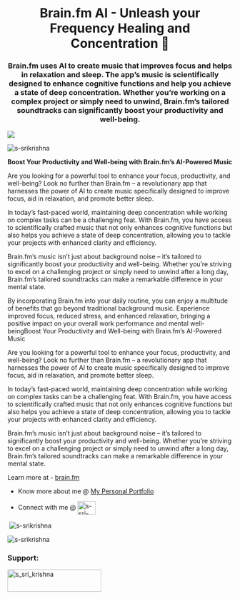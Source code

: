 <h1 align="center">Brain.fm AI - Unleash your Frequency Healing and Concentration 🧠</h1>
<h3 align="center">Brain.fm uses AI to create music that improves focus and helps in relaxation and sleep. The app’s music is scientifically designed to enhance cognitive functions and help you achieve a state of deep concentration. Whether you’re working on a complex project or simply need to unwind, Brain.fm’s tailored soundtracks can significantly boost your productivity and well-being.</h3>

<img src="https://media.licdn.com/dms/image/D5612AQH7b6s6iUtlSw/article-cover_image-shrink_423_752/0/1722993665680?e=1728518400&v=beta&t=Nf9v4MZnTtj2x9qIyPQzKEL0vhRig3jPE17Qmf2jE0Y">

<p align="left"> <img src="https://komarev.com/ghpvc/?username=s-srikrishna&label=Profile%20views&color=0e75b6&style=flat" alt="s-srikrishna" /> </p>

<p>

<b>Boost Your Productivity and Well-being with Brain.fm’s AI-Powered Music</b>

Are you looking for a powerful tool to enhance your focus, productivity, and well-being? Look no further than Brain.fm – a revolutionary app that harnesses the power of AI to create music specifically designed to improve focus, aid in relaxation, and promote better sleep. 

In today’s fast-paced world, maintaining deep concentration while working on complex tasks can be a challenging feat. With Brain.fm, you have access to scientifically crafted music that not only enhances cognitive functions but also helps you achieve a state of deep concentration, allowing you to tackle your projects with enhanced clarity and efficiency.

Brain.fm’s music isn’t just about background noise – it’s tailored to significantly boost your productivity and well-being. Whether you’re striving to excel on a challenging project or simply need to unwind after a long day, Brain.fm’s tailored soundtracks can make a remarkable difference in your mental state.

By incorporating Brain.fm into your daily routine, you can enjoy a multitude of benefits that go beyond traditional background music. Experience improved focus, reduced stress, and enhanced relaxation, bringing a positive impact on your overall work performance and mental well-beingBoost Your Productivity and Well-being with Brain.fm’s AI-Powered Music

Are you looking for a powerful tool to enhance your focus, productivity, and well-being? Look no further than Brain.fm – a revolutionary app that harnesses the power of AI to create music specifically designed to improve focus, aid in relaxation, and promote better sleep.

In today’s fast-paced world, maintaining deep concentration while working on complex tasks can be a challenging feat. With Brain.fm, you have access to scientifically crafted music that not only enhances cognitive functions but also helps you achieve a state of deep concentration, allowing you to tackle your projects with enhanced clarity and efficiency.

Brain.fm’s music isn’t just about background noise – it’s tailored to significantly boost your productivity and well-being. Whether you’re striving to excel on a challenging project or simply need to unwind after a long day, Brain.fm’s tailored soundtracks can make a remarkable difference in your mental state.

Learn more at - <a href="https://www.brain.fm/" target="_blamk">brain.fm</a>

</p>


- Know more about me @ [My Personal Portfolio](https://sri-krishna-portfolio.netlify.app)

- Connect with me @ <a href="https://linkedin.com/in/s-sri-krishna" target="blank"><img align="center" src="https://raw.githubusercontent.com/rahuldkjain/github-profile-readme-generator/master/src/images/icons/Social/linked-in-alt.svg" alt="s-sri-krishna" height="30" width="40" /></a>

<p>&nbsp;<img align="center" src="https://github-readme-stats.vercel.app/api?username=s-srikrishna&show_icons=true&locale=en" alt="s-srikrishna" /></p>

<p><img align="center" src="https://github-readme-streak-stats.herokuapp.com/?user=s-srikrishna&" alt="s-srikrishna" /></p>

<h3 align="left">Support:</h3>
<p><a href="https://www.buymeacoffee.com/s_sri_krishna"> <img align="left" src="https://cdn.buymeacoffee.com/buttons/v2/default-yellow.png" height="50" width="210" alt="s_sri_krishna" /></a></p><br><br>

